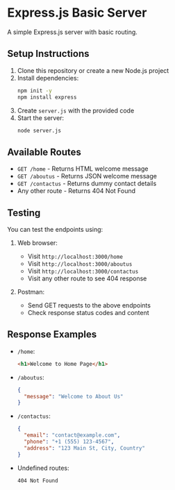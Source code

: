 # Express.js Basic Server

A simple Express.js server with basic routing.

## Setup Instructions

1. Clone this repository or create a new Node.js project
2. Install dependencies:
   ```bash
   npm init -y
   npm install express
   ```
3. Create `server.js` with the provided code
4. Start the server:
   ```bash
   node server.js
   ```

## Available Routes

- `GET /home` - Returns HTML welcome message
- `GET /aboutus` - Returns JSON welcome message
- `GET /contactus` - Returns dummy contact details
- Any other route - Returns 404 Not Found

## Testing

You can test the endpoints using:

1. Web browser:
   - Visit `http://localhost:3000/home`
   - Visit `http://localhost:3000/aboutus`
   - Visit `http://localhost:3000/contactus`
   - Visit any other route to see 404 response

2. Postman:
   - Send GET requests to the above endpoints
   - Check response status codes and content

## Response Examples

- `/home`:
  ```html
  <h1>Welcome to Home Page</h1>
  ```

- `/aboutus`:
  ```json
  {
    "message": "Welcome to About Us"
  }
  ```

- `/contactus`:
  ```json
  {
    "email": "contact@example.com",
    "phone": "+1 (555) 123-4567",
    "address": "123 Main St, City, Country"
  }
  ```

- Undefined routes:
  ```
  404 Not Found
  ```